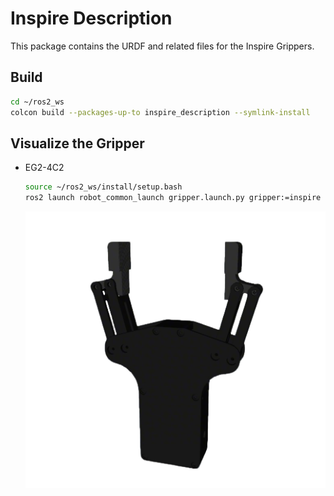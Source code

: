 # Inspire Description

This package contains the URDF and related files for the Inspire Grippers.

## Build

```bash
cd ~/ros2_ws
colcon build --packages-up-to inspire_description --symlink-install
```

## Visualize the Gripper

* EG2-4C2
  ```bash
  source ~/ros2_ws/install/setup.bash
  ros2 launch robot_common_launch gripper.launch.py gripper:=inspire
  ```

  ![EG2](../.images/inspire_eg2.png)